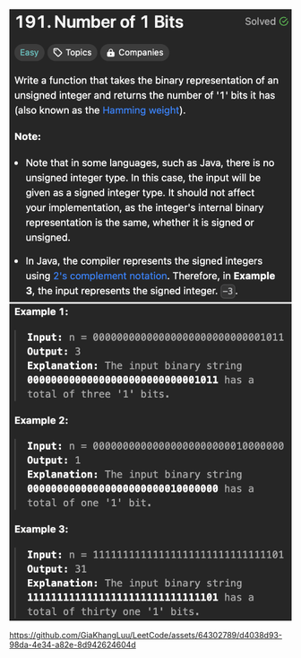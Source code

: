 <img width='565' alt='topic description' src='./desc_num_of_1_bits.png'/>
<img width='565' alt='example' src='./example_num_of_1_bits.png'/>

https://github.com/GiaKhangLuu/LeetCode/assets/64302789/d4038d93-98da-4e34-a82e-8d942624604d

